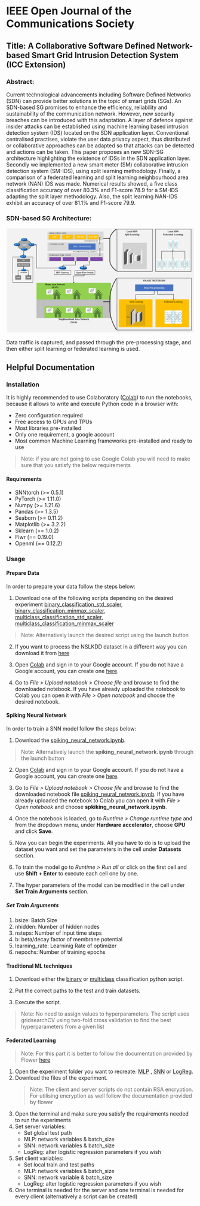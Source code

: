 # IEEE Open Journal of the Communications Society
## Title: A Collaborative Software Defined Network-based Smart Grid Intrusion Detection System (ICC Extension)
### Abstract:
Current technological advancements including Software Defined Networks (SDN) can provide
better solutions in the topic of smart grids (SGs). An SDN-based SG promises to enhance the efficiency, reliability and sustainability of the communication network. However, new security breaches can be introduced with this adaptation. A layer of defence against insider attacks can be established using machine learning based intrusion detection system (IDS) located on the SDN application layer. Conventional centralised practises, violate the user data privacy aspect, thus distributed or collaborative approaches can be adapted so that attacks can be detected and actions can be taken. This paper proposes an new SDN-SG architecture highlighting the existence of IDSs in the SDN application layer. Secondly we implemented a new smart meter (SM) collaborative intrusion detection system (SM-IDS), using split learning methodology.  Finally, a comparison of a federated learning and split learning neighbourhood area network (NAN) IDS was made. Numerical results showed, a five class classification accuracy of over  80.3\%  and F1-score 78.9 for a SM-IDS adapting the split layer methodology. Also, the split learning NAN-IDS exhibit an accuracy of over 81.1\%  and F1-score 79.9.  

###  SDN-based SG Architecture:
![plot](https://github.com/sotirischatzimiltis/IEEE_OJ_COMS_SG_IDS/blob/main/Figures/SDN_based_SG_Approach_new.png)

Data traffic is captured, and passed through the pre-processing stage, and then either split learning or federated learning is used.

  

## Helpful Documentation
### Installation 
It is highly recommended to use Colaboratory ([Colab](https://colab.research.google.com/notebooks/welcome.ipynb)) to run the notebooks, because it allows to write and execute Python code in a browser with:

- Zero configuration required
- Free access to GPUs and TPUs
- Most libraries pre-installed
- Only one requirement, a google account
- Most common Machine Learning frameworks pre-installed and ready to use

> Note: if you are not going to use Google Colab you will need to make sure that you satisfy the below requirements

#### Requirements
- SNNtorch (>= 0.5.1)
- PyTorch (>= 1.11.0)
- Numpy (>= 1.21.6)
- Pandas (>= 1.3.5)
- Seaborn (>= 0.11.2)
- Matplotlib (>= 3.2.2)
- Sklearn (>= 1.0.2)
- Flwr (== 0.19.0)
- Openml (== 0.12.2)

### Usage 
  #### Prepare Data
  In order to prepare your data follow the steps below:

  1. Download one of the following scripts depending on the desired experiment
[binary_classification_std_scaler](https://github.com/sotirischatzimiltis/MscThesis/blob/main/DataPreProcessing/BinaryClassification/nsl_kdd_preprocessing_binary_stdscaler.ipynb),
[binary_classification_minmax_scaler](https://github.com/sotirischatzimiltis/MscThesis/blob/main/DataPreProcessing/BinaryClassification/nsl_kdd_preprocessing_binary_minmaxscaler.ipynb),
[multiclass_classification_std_scaler](https://github.com/sotirischatzimiltis/MscThesis/blob/main/DataPreProcessing/MultiClassClassification/nsl_kdd_preprocessing_multiclass_stdscaler.ipynb),
[multiclass_classification_minmax_scaler](https://github.com/sotirischatzimiltis/MscThesis/blob/main/DataPreProcessing/MultiClassClassification/nsl_kdd_preprocessing_multiclass_minmaxscaler.ipynb)
  > Note: Alternatively launch the desired script using the launch button 

  2. If you want to process the NSLKDD dataset in a different way you can download it from [here](https://www.unb.ca/cic/datasets/nsl.html)
    
  3. Open [Colab](https://colab.research.google.com/notebooks/welcome.ipynb) and sign in to your Google account. If you do not have a Google account, you can create one [here](https://accounts.google.com/signup/v2/webcreateaccount?hl=en&flowName=GlifWebSignIn&flowEntry=SignUp).

  4. Go to _File > Upload notebook > Choose file_ and browse to find the downloaded notebook. If you have already uploaded the notebook to Colab you can open it with _File > Open notebook_ and choose the desired notebook. 
  
#### Spiking Neural Network
In order to train a SNN model follow the steps below:

1. Download the [spiking_neural_network.ipynb](https://github.com/sotirischatzimiltis/MscThesis/blob/main/SpikingNeuralNetwork/spiking_neural_network.ipynb ).
> Note: Alternatively launch the **spiking_neural_network.ipynb** through the launch button
2. Open [Colab](https://colab.research.google.com/notebooks/welcome.ipynb) and sign in to your Google account. If you do not have a Google account, you can create one [here](https://accounts.google.com/signup/v2/webcreateaccount?hl=en&flowName=GlifWebSignIn&flowEntry=SignUp).

3. Go to _File > Upload notebook > Choose file_ and browse to find the downloaded notebook file [spiking_neural_network.ipynb](https://github.com/sotirischatzimiltis/MscThesis/blob/main/SpikingNeuralNetwork/spiking_neural_network.ipynb ). If you have already uploaded the notebook to Colab you can open it with _File > Open notebook_ and choose **spkiking_neural_network.ipynb**. 

3. Once the notebook is loaded, go to _Runtime > Change runtime type_ and from the dropdown menu, under **Hardware accelerator**, choose **GPU** and click **Save**.

5. Now you can begin the experiments. All you have to do is to upload the dataset you want and set the parameters in the cell under **Datasets** section.

6. To train the model go to _Runtime > Run all_ or click on the first cell and use **Shift + Enter** to execute each cell one by one.

7. The hyper parameters of the model can be modified in the cell under **Set Train Arguments** section.

##### Set Train Arguments
1. bsize: Batch Size
2. nhidden: Number of hidden nodes
3. nsteps: Number of input time steps
4. b: beta/decay factor of membrane potential 
5. learning_rate: Learninig Rate of optimizer
6. nepochs: Number of training epochs
 
 #### Traditional ML techniques
 1. Download either the [binary](https://github.com/sotirischatzimiltis/MscThesis/blob/main/TraditionalML/traditionalml_binary_classification.py) or [multiclass](https://github.com/sotirischatzimiltis/MscThesis/blob/main/TraditionalML/traditionalml_multiclass_classification.py) classification python script.

 2. Put the correct paths to the test and train datasets.
 
 3. Execute the script.
  > Note: No need to assign values to hyperparameters. The script uses gridsearchCV using two-fold cross validation to find the best hyperparameters from a given list 
 
 #### Federated Learning
 > Note: For this part it is better to follow the documentation provided by Flower [here](https://flower.dev/docs/)
 1. Open the experiment folder you want to recreate: [MLP](https://github.com/sotirischatzimiltis/MscThesis/tree/main/FederatedLearning/MLP) , [SNN](https://github.com/sotirischatzimiltis/MscThesis/tree/main/FederatedLearning/SNN) or [LogReg](https://github.com/sotirischatzimiltis/MscThesis/tree/main/FederatedLearning/LogReg).  
 2. Download the files of the experiment.
    > Note: The client and server scripts do not contain RSA encryption. For utilising encryption as well follow the documentation provided by flower
 3. Open the terminal and make sure you satisfy the requirements needed to run the experiments
 4. Set server variables: 
     - Set global test path 
     - MLP: network variables & batch_size
     - SNN: network variables & batch_size
     - LogReg: alter logistic regression parameters if you wish
 5. Set client variables:
      - Set local train and test paths
      - MLP: network variables & batch_size
      - SNN: network variable & batch_size
      - LogReg: alter logistic regression parameters if you wish
 6. One terminal is needed for the server and one terminal is needed for every client (alternatively a script can be created) 
